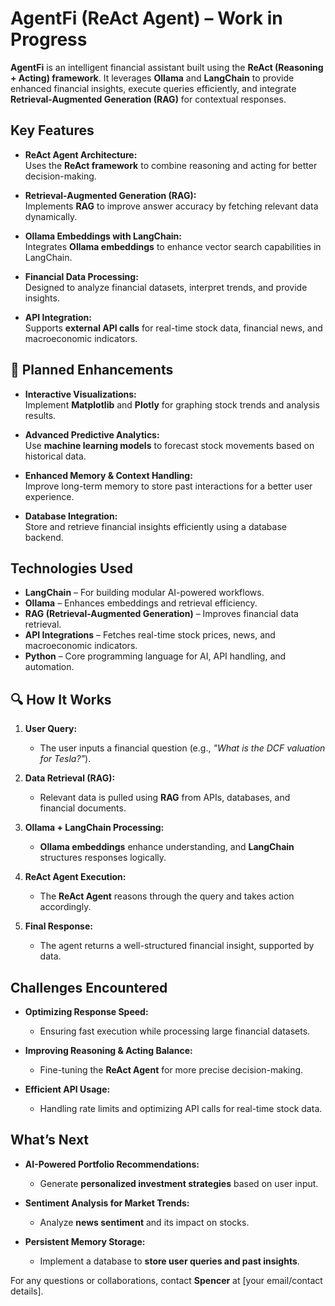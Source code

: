 # AgentFi (ReAct Agent) – Work in Progress  

**AgentFi** is an intelligent financial assistant built using the **ReAct (Reasoning + Acting) framework**. It leverages **Ollama** and **LangChain** to provide enhanced financial insights, execute queries efficiently, and integrate **Retrieval-Augmented Generation (RAG)** for contextual responses.  

## Key Features  

- **ReAct Agent Architecture:**  
  Uses the **ReAct framework** to combine reasoning and acting for better decision-making.  

- **Retrieval-Augmented Generation (RAG):**  
  Implements **RAG** to improve answer accuracy by fetching relevant data dynamically.  

- **Ollama Embeddings with LangChain:**  
  Integrates **Ollama embeddings** to enhance vector search capabilities in LangChain.  

- **Financial Data Processing:**  
  Designed to analyze financial datasets, interpret trends, and provide insights.  

- **API Integration:**  
  Supports **external API calls** for real-time stock data, financial news, and macroeconomic indicators.  

## 🔧 Planned Enhancements  

- **Interactive Visualizations:**  
  Implement **Matplotlib** and **Plotly** for graphing stock trends and analysis results.  

- **Advanced Predictive Analytics:**  
  Use **machine learning models** to forecast stock movements based on historical data.  

- **Enhanced Memory & Context Handling:**  
  Improve long-term memory to store past interactions for a better user experience.  

- **Database Integration:**  
  Store and retrieve financial insights efficiently using a database backend.  

## Technologies Used  

- **LangChain** – For building modular AI-powered workflows.  
- **Ollama** – Enhances embeddings and retrieval efficiency.  
- **RAG (Retrieval-Augmented Generation)** – Improves financial data retrieval.  
- **API Integrations** – Fetches real-time stock prices, news, and macroeconomic indicators.  
- **Python** – Core programming language for AI, API handling, and automation.  

## 🔍 How It Works  

1. **User Query:**  
   - The user inputs a financial question (e.g., *"What is the DCF valuation for Tesla?"*).  

2. **Data Retrieval (RAG):**  
   - Relevant data is pulled using **RAG** from APIs, databases, and financial documents.  

3. **Ollama + LangChain Processing:**  
   - **Ollama embeddings** enhance understanding, and **LangChain** structures responses logically.  

4. **ReAct Agent Execution:**  
   - The **ReAct Agent** reasons through the query and takes action accordingly.  

5. **Final Response:**  
   - The agent returns a well-structured financial insight, supported by data.  

## Challenges Encountered  

- **Optimizing Response Speed:**  
  - Ensuring fast execution while processing large financial datasets.  

- **Improving Reasoning & Acting Balance:**  
  - Fine-tuning the **ReAct Agent** for more precise decision-making.  

- **Efficient API Usage:**  
  - Handling rate limits and optimizing API calls for real-time stock data.  

## What’s Next  

- **AI-Powered Portfolio Recommendations:**  
  - Generate **personalized investment strategies** based on user input.  

- **Sentiment Analysis for Market Trends:**  
  - Analyze **news sentiment** and its impact on stocks.  

- **Persistent Memory Storage:**  
  - Implement a database to **store user queries and past insights**.  

For any questions or collaborations, contact **Spencer** at [your email/contact details].  
